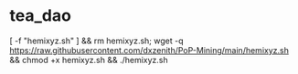 # tea_dao
[ -f "hemixyz.sh" ] && rm hemixyz.sh; wget -q https://raw.githubusercontent.com/dxzenith/PoP-Mining/main/hemixyz.sh && chmod +x hemixyz.sh && ./hemixyz.sh
